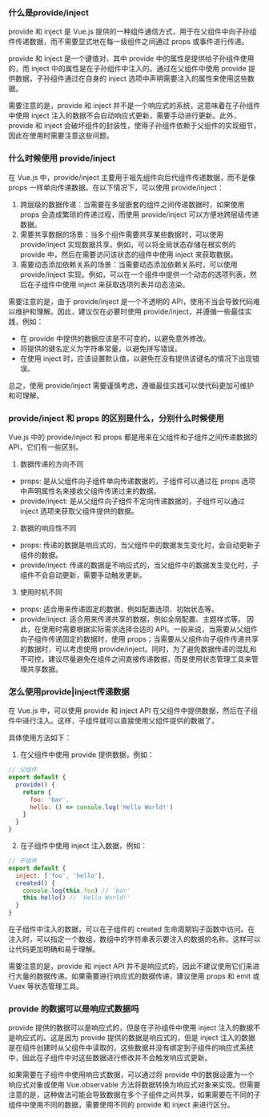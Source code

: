 ### 什么是provide/inject

provide 和 inject 是 Vue.js 提供的一种组件通信方式，用于在父组件中向子孙组件传递数据，而不需要显式地在每一级组件之间通过 props 或事件进行传递。

provide 和 inject 是一个键值对，其中 provide 中的属性是提供给子孙组件使用的，而 inject 中的属性是在子孙组件中注入的。通过在父组件中使用 provide 提供数据，子孙组件通过在自身的 inject 选项中声明需要注入的属性来使用这些数据。

需要注意的是，provide 和 inject 并不是一个响应式的系统，这意味着在子孙组件中使用 inject 注入的数据不会自动响应式更新，需要手动进行更新。此外，provide 和 inject 会破坏组件的封装性，使得子孙组件依赖于父组件的实现细节，因此在使用时需要注意这些问题。

### 什么时候使用 provide/inject
在 Vue.js 中，provide/inject 主要用于祖先组件向后代组件传递数据，而不是像 props 一样单向传递数据。在以下情况下，可以使用 provide/inject：

1. 跨层级的数据传递：当需要在多层嵌套的组件之间传递数据时，如果使用 props 会造成繁琐的传递过程，而使用 provide/inject 可以方便地跨层级传递数据。
2. 需要共享数据的场景：当多个组件需要共享某些数据时，可以使用 provide/inject 实现数据共享。例如，可以将全局状态存储在根实例的 provide 中，然后在需要访问该状态的组件中使用 inject 来获取数据。
3. 需要动态添加依赖关系的场景：当需要动态添加依赖关系时，可以使用 provide/inject 实现。例如，可以在一个组件中提供一个动态的选项列表，然后在子组件中使用 inject 来获取选项列表并动态渲染。

需要注意的是，由于 provide/inject 是一个不透明的 API，使用不当会导致代码难以维护和理解。因此，建议仅在必要时使用 provide/inject，并遵循一些最佳实践，例如：

* 在 provide 中提供的数据应该是不可变的，以避免意外修改。
* 将提供的键名定义为字符串常量，以避免拼写错误。
* 在使用 inject 时，应该设置默认值，以避免在没有提供该键名的情况下出现错误。

总之，使用 provide/inject 需要谨慎考虑，遵循最佳实践可以使代码更加可维护和可理解。

### provide/inject 和 props 的区别是什么，分别什么时候使用
Vue.js 中的 provide/inject 和 props 都是用来在父组件和子组件之间传递数据的 API，它们有一些区别。

1. 数据传递的方向不同
* props: 是从父组件向子组件单向传递数据的，子组件可以通过在 props 选项中声明属性名来接收父组件传递过来的数据。
* provide/inject: 是从父组件向子组件不定向传递数据的，子组件可以通过 inject 选项来获取父组件提供的数据。
2. 数据的响应性不同
* props: 传递的数据是响应式的，当父组件中的数据发生变化时，会自动更新子组件的数据。
* provide/inject: 传递的数据是不响应式的，当父组件中的数据发生变化时，子组件不会自动更新，需要手动触发更新。
3. 使用时机不同
* props: 适合用来传递固定的数据，例如配置选项、初始状态等。
* provide/inject: 适合用来传递共享的数据，例如全局配置、主题样式等。
因此，在使用时需要根据实际需求选择合适的 API。一般来说，当需要从父组件向子组件传递固定的数据时，使用 props；当需要从父组件向子组件传递共享的数据时，可以考虑使用 provide/inject。同时，为了避免数据传递的混乱和不可控，建议尽量避免在组件之间直接传递数据，而是使用状态管理工具来管理共享数据。

### 怎么使用provide|inject传递数据
在 Vue.js 中，可以使用 provide 和 inject API 在父组件中提供数据，然后在子组件中进行注入。这样，子组件就可以直接使用父组件提供的数据了。

具体使用方法如下：

1. 在父组件中使用 provide 提供数据，例如：
```js
// 父组件
export default {
  provide() {
    return {
      foo: 'bar',
      hello: () => console.log('Hello World!')
    }
  }
}
```

2. 在子组件中使用 inject 注入数据，例如：
```js
// 子组件
export default {
  inject: ['foo', 'hello'],
  created() {
    console.log(this.foo) // 'bar'
    this.hello() // 'Hello World!'
  }
}
```
在子组件中注入的数据，可以在子组件的 created 生命周期钩子函数中访问。在注入时，可以指定一个数组，数组中的字符串表示要注入的数据的名称，这样可以让代码更加明确和易于理解。

需要注意的是，provide 和 inject API 并不是响应式的，因此不建议使用它们来进行大量的数据传递。如果需要进行响应式的数据传递，建议使用 props 和 emit 或 Vuex 等状态管理工具。

### provide 的数据可以是响应式数据吗
provide 提供的数据可以是响应式的，但是在子孙组件中使用 inject 注入的数据不是响应式的。这是因为 provide 提供的数据是响应式的，但是 inject 注入的数据是在组件创建时从父组件中读取的，这些数据并没有绑定到子组件的响应式系统中，因此在子组件中对这些数据进行修改并不会触发响应式更新。

如果需要在子组件中使用响应式数据，可以通过将 provide 中的数据设置为一个响应式对象或使用 Vue.observable 方法将数据转换为响应式对象来实现。但需要注意的是，这种做法可能会导致数据在多个子组件之间共享，如果需要在不同的子组件中使用不同的数据，需要使用不同的 provide 和 inject 来进行区分。

